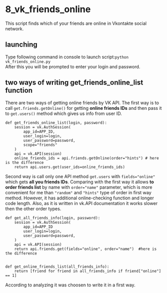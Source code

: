 # 8_vk_friends_online
This script finds which of your friends are online in Vkontakte social network.
## launching
Type following command in console to launch script:`python vk_friends_online.py`  
After this you will be prompted to enter your login and password.
## two ways of writing get_friends_online_list function
There are two ways of getting online friends by VK API. The first way is to call `get.friends.getOnline()` for getting **online friends IDs** and then pass it to `get.users()` method which gives us info from user ID.    

    def get_friends_online_list(login, password):
        session = vk.AuthSession(
            app_id=APP_ID,
            user_login=login,
            user_password=password,
            scope="friends"
        )
        api = vk.API(session)
        online_friends_ids = api.friends.getOnline(order="hints") # here is the difference
        return api.users.get(user_ids=online_friends_ids) 

Second way is call only one API method `get.users` with `fields="online"` which gets **all you friends IDs**. Comparing with the first way it allows **to order friends list** by name with `order="name"` parameter, which is more convenient for me than  `"random"` and `"hints"` type of order in first way method.  However, it has additional online-checking function and longer code length. Also, as it is written in vk.API documentation it works slower then the other order types.

    def get_all_friends_info(login, password):
        session = vk.AuthSession(
            app_id=APP_ID
            user_login=login,
            user_password=password,
        )
        api = vk.API(session)
        return api.friends.get(fields="online", order="name")  #here is the difference
    
    
    def get_online_friends_list(all_friends_info):
        return [friend for friend in all_friends_info if friend["online"] == 1]
   
According to analyzing it was choosen to write it in a first way.
